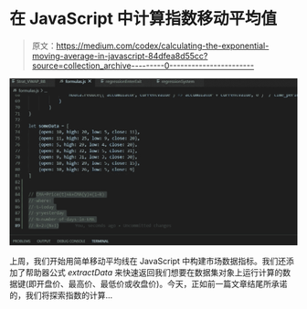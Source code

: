 # 在 JavaScript 中计算指数移动平均值

> 原文：<https://medium.com/codex/calculating-the-exponential-moving-average-in-javascript-84dfea8d55cc?source=collection_archive---------0----------------------->

![](img/f2ff88329f3744d3b842cdd966d9ff8e.png)

上周，我们开始用简单移动平均线在 JavaScript 中构建市场数据指标。我们还添加了帮助器公式 *extractData* 来快速返回我们想要在数据集对象上运行计算的数据键(即开盘价、最高价、最低价或收盘价)。今天，正如前一篇文章结尾所承诺的，我们将探索指数的计算…